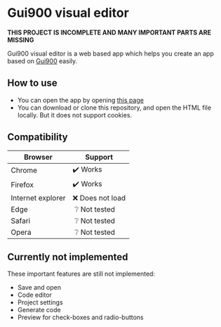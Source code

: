 # Gui900 visual editor

**THIS PROJECT IS INCOMPLETE AND MANY IMPORTANT PARTS ARE MISSING**

Gui900 visual editor is a web based app which helps you create an app based on [Gui900](https://github.com/Mammad900/Gui900) easily.

## How to use

- You can open the app by opening [this page](https://mammad900.github.io/Gui900-visual-editor/Gui900%20visual%20editor.html)
- You can download or clone this repository, and open the HTML file locally. But it does not support cookies.
  
## Compatibility

| Browser           | Support                          |
| ----------------- | -------------------------------- |
| Chrome            | :heavy_check_mark: Works         |
| Firefox           | :heavy_check_mark: Works         |
| Internet explorer | :x: Does not load                |
| Edge              | &nbsp;:grey_question: Not tested |
| Safari            | &nbsp;:grey_question: Not tested |
| Opera             | &nbsp;:grey_question: Not tested |

## Currently not implemented

These important features are still not implemented:

- Save and open
- Code editor
- Project settings
- Generate code
- Preview for check-boxes and radio-buttons
